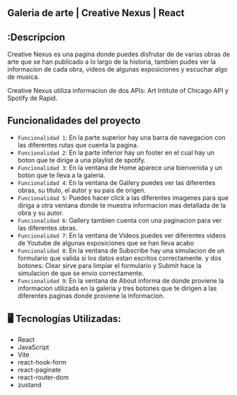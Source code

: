 ## Galeria de arte | Creative Nexus | React

## :Descripcion

Creative Nexus es una pagina donde puedes disfrutar de de varias obras de arte que se han publicado
a lo largo de la historia, tambien pudes ver la informacion de cada obra, videos de algunas exposiciones
y escuchar algo de musica.</br>

Creative Nexus utiliza informacion de dos APIs: Art Intitute of Chicago API y Spotify de Rapid.</br>


## Funcionalidades del proyecto

- `Funcionalidad 1`: En la parte superior hay una barra de navegacion con las diferentes rutas que cuenta la pagina.
- `Funcionalidad 2`: En la parte inferior hay un footer en el cual hay un boton que te dirige a una playlist de spotify.
- `Funcionalidad 3`: En la ventana de Home aparece una bienvenida y un boton que te lleva a la galeria.
- `Funcionalidad 4`: En la ventana de Gallery puedes ver las diferentes obras, su titulo, el autor y su pais de origen.
- `Funcionalidad 5`: Puedes hacer click a las diferentes imagenes para que diriga a otra ventana donde te muestra
informacion mas detallada de la obra y su autor.
- `Funcionalidad 6`: Gallery tambien cuenta con una paginacion para ver las diferentes obras.
- `Funcionalidad 7`: En la ventana de Videos puedes ver diferentes videos de Youtube de algunas exposiciones que se han lleva acabo
- `Funcionalidad 8`: En la ventana de Subscribe hay una simulacion de un formulario que valida si los datos estan escritos correctamente.
y dos botones: Clear sirve para limpiar el formulario y Submit hace la simulacion de que se envio correctamente.
- `Funcionalidad 9`: En la ventana de About informa de donde proviene la informacion utilizada en la galeria y tres botones
que te dirigen a las diferentes paginas donde proviene la informacion.

## 🖥️ Tecnologías Utilizadas:

- React
- JavaScript
- Vite
- react-hook-form
- react-paginate
- react-router-dom
- zustand
